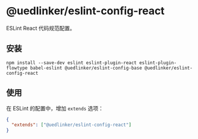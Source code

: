 # @uedlinker/eslint-config-react

ESLint React 代码规范配置。

## 安装

```shell
npm install --save-dev eslint eslint-plugin-react eslint-plugin-flowtype babel-eslint @uedlinker/eslint-config-base @uedlinker/eslint-config-react
```

## 使用

在 ESLint 的配置中，增加 `extends` 选项：

```json
{
  "extends": ["@uedlinker/eslint-config-react"]
}
```
